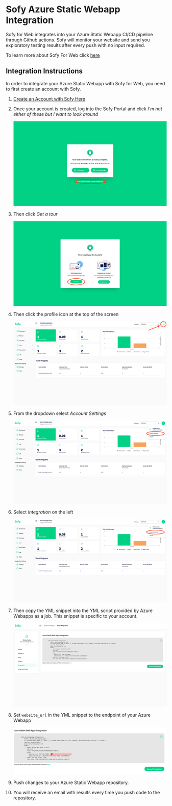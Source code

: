 # Sofy Azure Static Webapp Integration

Sofy for Web integrates into your Azure Static Webapp CI/CD pipeline through Github actions. Sofy will monitor your website and send you exploratory testing results after every push with no input required.

To learn more about Sofy For Web click [here](https://sofy.ai/azure-static-webapp-integration/) 

## Integration Instructions

In order to integrate your Azure Static Webapp with Sofy for Web, you need to first create an account with Sofy. 

1. [Create an Account with Sofy Here](https://sofy.ai/register/)
2. Once your account is created, log into the Sofy Portal and click *I'm not either of these but I want to look around*

	![Log in](landing1.png)

3. Then click *Get a tour*

	![Landing 2](landing2.png)

4. Then click the profile icon at the top of the screen

	![Profile](clickprofile.png)

5. From the dropdown select *Account Settings*

	![Profile](accountsettings.png)

6. Select *Integration* on the left

	![Profile](accountsettings.png)

7. Then copy the YML snippet into the YML script provided by Azure Webapps as a job. This snippet is specific to your account.

	![Copy Snippet](Snippet.png)

8. Set `website_url` in the YML snippet to the endpoint of your Azure Webapp

	![website](rename.png)

9. Push changes to your Azure Static Webapp repository. 
10. You will receive an email with results every time you push code to the repository.


